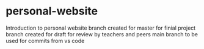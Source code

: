 # personal-website
Introduction to personal website
branch created for master for finial project
branch created for draft for review by teachers and peers
main branch to be used for commits from vs code
